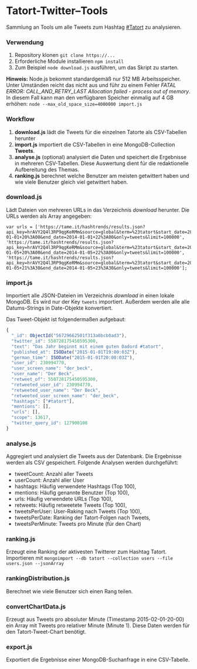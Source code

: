 # Tatort-Twitter–Tools
Sammlung an Tools um alle Tweets zum Hashtag [#Tatort](https://twitter.com/search?f=tweets&vertical=default&q=%23tatort&src=typd) zu analysieren.

### Verwendung
1. Repository klonen `git clone https://...`
2. Erforderliche Module installieren `npm install`
3. Zum Beispiel `node download.js` ausführen, um das Skript zu starten.

**Hinweis:** Node.js bekommt standardgemäß nur 512 MB Arbeitsspeicher. Unter Umständen reicht das nicht aus und führ zu einem Fehler *FATAL ERROR: CALL_AND_RETRY_LAST Allocation failed - process out of memory*. In diesem Fall kann man den verfügbaren Speicher einmalig auf 4 GB erhöhen: `node --max_old_space_size=4000000 import.js`

### Workflow
1. **download.js** lädt die Tweets für die einzelnen Tatorte als CSV-Tabellen herunter
2. **import.js** importiert die CSV-Tabellen in eine MongoDB-Collection **Tweets**.
3. **analyse.js** (optional) analysiert die Daten und speichert die Ergebnisse in mehreren CSV-Tabellen. Diese Auswertung dient für die redaktionelle Aufbereitung des Themas.
4. **ranking.js** berechnet welche Benutzer am meisten getwittert haben und wie viele Benutzer gleich viel getwittert haben. 

### download.js
Lädt Dateien von mehreren URLs in das Verzeichnis *download* herunter. Die URLs werden als Array angegeben:

```
var urls = ['https://tame.it/hashtrends/results.json?api_key=hrAVY2Q4l3RP9qgKeRMm&source=global&term=%23tatort&start_date=2014-01-01+20%3A00&end_date=2014-01-01+22%3A00&only=tweets&limit=100000',
'https://tame.it/hashtrends/results.json?api_key=hrAVY2Q4l3RP9qgKeRMm&source=global&term=%23tatort&start_date=2014-01-05+20%3A00&end_date=2014-01-05+22%3A00&only=tweets&limit=100000',
'https://tame.it/hashtrends/results.json?api_key=hrAVY2Q4l3RP9qgKeRMm&source=global&term=%23tatort&start_date=2014-01-05+21%3A30&end_date=2014-01-05+23%3A30&only=tweets&limit=100000'];
```

### import.js
Importiert alle JSON-Dateien im Verzeichnis *download* in einen lokale MongoDB. Es wird nur der Key `tweets` importiert. Außerdem werden alle alle Datums-Strings in Date-Objekte konvertiert.

Das Tweet-Objekt ist folgendermaßen aufgebaut:

```javascript
{
  "_id": ObjectId("56729662501f313a0bcb0ad3"),
  "twitter_id": 550728175450595300,
  "text": "Das Jahr beginnt mit einem guten Dadord #tatort",
  "published_at": ISODate("2015-01-01T19:00:03Z"),
  "german_time": ISODate("2015-01-01T20:00:03Z"),
  "user_id": 230994770,
  "user_screen_name": "der_beck",
  "user_name": "Der Beck",
  "retweet_of": 550728175450595300,
  "retweeted_user_id": 230994770,
  "retweeted_user_name": "Der Beck",
  "retweeted_user_screen_name": "der_beck",
  "hashtags": ["#tatort"],
  "mentions": [],
  "urls": [],
  "scope": 13617,
  "twitter_query_id": 127900108
}
```

### analyse.js
Aggregiert und analysiert die Tweets aus der Datenbank. Die Ergebnisse werden als CSV gespeichert. Folgende Analysen werden durchgeführt:
- tweetCount: Anzahl aller Tweets
- userCount: Anzahl aller User
- hashtags: Häufig verwendete Hashtags (Top 100),
- mentions: Häufig genannte Benutzer (Top 100),
- urls: Häufig verwendete URLs (Top 100),
- retweets: Häufig retweetete Tweets (Top 100),
- tweetsPerUser: User-Raking nach Tweets (Top 100),
- tweetsPerDate: Ranking der Tatort-Folgen nach Tweets,
- tweetsPerMinute: Tweets pro Minute (für den Chart)

### ranking.js
Erzeugt eine Ranking der aktivesten Twitterer zum Hashtag Tatort. Importieren mit `mongoimport --db tatort --collection users --file users.json --jsonArray`

### rankingDistribution.js
Berechnet wie viele Benutzer sich einen Rang teilen.

### convertChartData.js
Erzeugt aus Tweets pro absoluter Minute (Timestamp 2015-02-01-20-00) ein Array mit Tweets pro relativer Minute (Minute 1). Diese Daten werden für den Tatort-Tweet-Chart benötigt. 

### export.js
Exportiert die Ergebnisse einer MongoDB-Suchanfrage in eine CSV-Tabelle.
